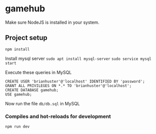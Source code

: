 # gamehub

Make sure NodeJS is installed in your system.

## Project setup
```
npm install
```

Install mysql server
` sudo apt install mysql-server `
` sudo service mysql start `

Execute these queries in MySQL
```
CREATE USER 'brianhuster'@'localhost' IDENTIFIED BY 'password';
GRANT ALL PRIVILEGES ON *.* TO 'brianhuster'@'localhost';
CREATE DATABASE gamehub;
USE gamehub;
```

Now run the file `db/db.sql` in MySQL

### Compiles and hot-reloads for development
```
npm run dev
```

